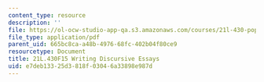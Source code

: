 ```yaml
---
content_type: resource
description: ''
file: https://ol-ocw-studio-app-qa.s3.amazonaws.com/courses/21l-430-popular-culture-and-narrative-use-and-abuse-of-the-fairy-tale-fall-2015/e7deb13325d3818f03046a33898e987d_MIT21L_430F15_Writing.pdf
file_type: application/pdf
parent_uid: 665bc8ca-a48b-4976-68fc-402b04f80ce9
resourcetype: Document
title: 21L.430F15 Writing Discursive Essays
uid: e7deb133-25d3-818f-0304-6a33898e987d
---
```


